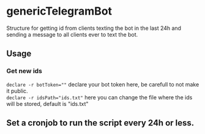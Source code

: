 # genericTelegramBot
Structure for getting id from clients texting the bot in the last 24h and sending a message to all clients ever to text the bot.

## Usage

### Get new ids
```declare -r botToken=""``` declare your bot token here, be carefull to not make it public.  
```declare -r idsPath="ids.txt"``` here you can change the file where the ids will be stored, default is "ids.txt"  

Set a cronjob to run the script every 24h or less.
---
